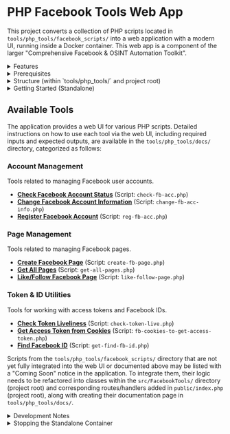 # PHP Facebook Tools Web App

This project converts a collection of PHP scripts located in `tools/php_tools/facebook_scripts/` into a web application with a modern UI, running inside a Docker container. This web app is a component of the larger "Comprehensive Facebook & OSINT Automation Toolkit".

<details>
<summary>Features</summary>

- Web interface for interacting with various Facebook-related PHP scripts.
- Dockerized for easy setup and deployment (via the main project's Docker Compose setup or standalone).
- Built with Slim PHP framework.
- Styled with Bootstrap for a responsive UI.
- Dynamically discovers PHP scripts from the `tools/php_tools/facebook_scripts/` directory and lists them.
    - Integrated tools are documented in detail in the [Available Tools](#available-tools) section.
    - Other detected scripts are listed as "Coming Soon" in the UI.
</details>

<details>
<summary>Prerequisites</summary>

- Docker installed and running on your system.
</details>

<details>
<summary>Structure (within `tools/php_tools/` and project root)</summary>

- `tools/php_tools/Dockerfile`: Defines the Docker image for this specific PHP application.
- `tools/php_tools/facebook_scripts/`: The original PHP scripts that are being wrapped by this web app.
- `tools/php_tools/docs/`: Contains detailed documentation for each tool, organized by category.
- `src/`: (Project root) Contains the refactored PHP tool logic (e.g., `AccountChecker.php`, `PageCreator.php`).
- `public/`: (Project root) Web server document root for this app, contains `index.php` (Slim front controller).
- `templates/`: (Project root) HTML templates for the UI.
- `composer.json`: (Project root) PHP dependencies for this app.
</details>

<details>
<summary>Getting Started (Standalone)</summary>

While this service is typically managed by the main project's `docker-compose.yml`, you can also build and run it standalone for development or testing.

### 1. Build the Docker Image

Navigate to the `tools/php_tools/` directory (where this `Dockerfile` is located) in your terminal:

```bash
# Assuming you are in the project root:
cd tools/php_tools
```

Then, build the Docker image. You can tag it with a name, for example, `php-fb-tools-app`:

```bash
docker build -t php-fb-tools-app .
```
*(Note: The `.` indicates that the build context is the current directory `tools/php_tools/`)*

### 2. Run the Docker Container (Standalone)

Once the image is built, you can run it as a container:

```bash
docker run -d -p 8080:8080 --name php-fb-tools-container php-fb-tools-app
```

Explanation of flags:
- `-d`: Run the container in detached mode (in the background).
- `-p 8080:8080`: Map port 8080 on your host machine to port 8080 in the container (where the app is running). This matches the port specified in the main project's README.
- `--name php-fb-tools-container`: Assign a name to the running container for easier management.
- `php-fb-tools-app`: The name of the image you built.

### 3. Access the Application

Open your web browser and navigate to:

[http://localhost:8080](http://localhost:8080)

You should see the homepage listing the available tools. The `/health` endpoint is also available at [http://localhost:8080/health](http://localhost:8080/health).
</details>

## Available Tools

The application provides a web UI for various PHP scripts. Detailed instructions on how to use each tool via the web UI, including required inputs and expected outputs, are available in the `tools/php_tools/docs/` directory, categorized as follows:

### Account Management
Tools related to managing Facebook user accounts.
- **[Check Facebook Account Status](./docs/AccountManagement/CheckFacebookAccountStatus.md)** (Script: `check-fb-acc.php`)
- **[Change Facebook Account Information](./docs/AccountManagement/ChangeFacebookAccountInfo.md)** (Script: `change-fb-acc-info.php`)
- **[Register Facebook Account](./docs/AccountManagement/RegisterFacebookAccount.md)** (Script: `reg-fb-acc.php`)

### Page Management
Tools related to managing Facebook pages.
- **[Create Facebook Page](./docs/PageManagement/CreateFacebookPage.md)** (Script: `create-fb-page.php`)
- **[Get All Pages](./docs/PageManagement/GetAllPages.md)** (Script: `get-all-pages.php`)
- **[Like/Follow Facebook Page](./docs/PageManagement/LikeFollowPage.md)** (Script: `like-follow-page.php`)

### Token & ID Utilities
Tools for working with access tokens and Facebook IDs.
- **[Check Token Liveliness](./docs/TokenIDUtilities/CheckTokenLivelines.md)** (Script: `check-token-live.php`)
- **[Get Access Token from Cookies](./docs/TokenIDUtilities/GetAccessTokenFromCookies.md)** (Script: `fb-cookies-to-get-access-token.php`)
- **[Find Facebook ID](./docs/TokenIDUtilities/FindFacebookID.md)** (Script: `get-find-fb-id.php`)

Scripts from the `tools/php_tools/facebook_scripts/` directory that are not yet fully integrated into the web UI or documented above may be listed with a "Coming Soon" notice in the application. To integrate them, their logic needs to be refactored into classes within the `src/FacebookTools/` directory (project root) and corresponding routes/handlers added in `public/index.php` (project root), along with creating their documentation page in `tools/php_tools/docs/`.

<details>
<summary>Development Notes</summary>

- **PHP Built-in Server**: The application runs on PHP's built-in web server inside the Docker container. This is suitable for development and light usage. The main project might use a different setup when orchestrating with Docker Compose.
- **Facebook API Calls**: Some scripts, particularly those related to page creation or account modification, interact with Facebook APIs that might be unofficial or subject to change. Functionality can be affected by Facebook's updates.
- **Error Handling**: Basic error handling is in place. For production, more comprehensive logging and error management would be recommended.
- **Security**:
    - Scripts like `PageCreator.php` (derived from `create-fb-page.php`) may use `CURLOPT_SSL_VERIFYPEER = FALSE` and `CURLOPT_SSL_VERIFYHOST = FALSE`. This is a security risk and should be addressed for production use by enabling SSL verification and ensuring proper certificate handling.
    - Input validation and sanitization are basic. Enhance as needed for security.
    - Be cautious when using tools that handle sensitive data like access tokens or cookies (e.g., "Get Access Token from Cookies").
</details>

<details>
<summary>Stopping the Standalone Container</summary>

To stop the running standalone container:

```bash
docker stop php-fb-tools-container
```

To remove the container (if you want to start fresh later):

```bash
docker rm php-fb-tools-container
```
</details>

